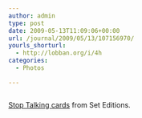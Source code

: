 ```yaml
---
author: admin
type: post
date: 2009-05-13T11:09:06+00:00
url: /journal/2009/05/13/107156970/
yourls_shorturl:
  - http://lobban.org/i/4h
categories:
  - Photos

---
```

<div class="figure">
  <img src="http://lobban.org/wp-content/uploads/2011/06/b9vfl4b63n69degdOlAne2C9o1_500.jpg" alt="" />
</div>

[Stop Talking cards][1] from Set Editions.

 [1]: http://www.seteditions.com/stoptalking.html
